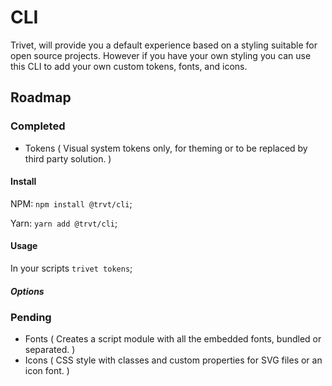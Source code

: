 # CLI

Trivet, will provide you a default experience based on a styling suitable for open source projects.
However if you have your own styling you can use this CLI to add your own custom tokens, fonts, and icons.

## Roadmap

### Completed

-   Tokens ( Visual system tokens only, for theming or to be replaced by third party solution. )

#### Install

NPM: `npm install @trvt/cli`;

Yarn: `yarn add @trvt/cli`;

#### Usage

In your scripts `trivet tokens`;

##### Options

### Pending

-   Fonts ( Creates a script module with all the embedded fonts, bundled or separated. )
-   Icons ( CSS style with classes and custom properties for SVG files or an icon font. )
